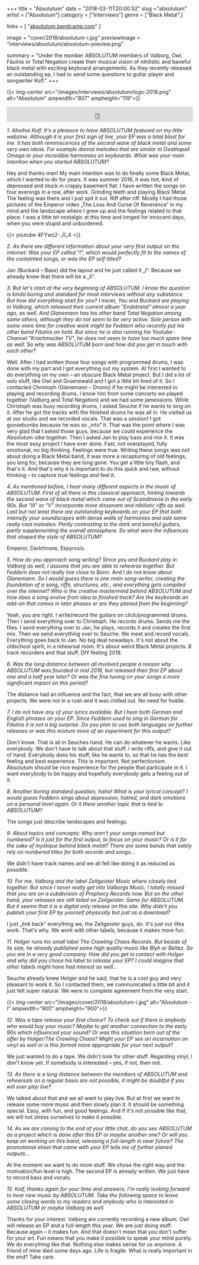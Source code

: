 +++
title = "Absolutum"
date = "2018-03-11T20:00:52"
slug ="absolutum"
artist = ["Absolutum"]
category = ["Interviews"]
genre = ["Black Metal",]

links = [
	"[absolutum.bandcamp.com](https://absolutum.bandcamp.com/)"
]

image = "cover/2018/absolutum-i.jpg"
previewimage = "interviews/absolutum/absolutum-preview.png"

summary = "Under the moniker ABSOLUTUM members of Valborg, Owl, Fäulnis or Total Negation create their musical vision of nihilistic and baneful black metal with exciting keyboard arrangements. As they recently released an outstanding ep, I had to send some questions to guitar player and songwriter Kolf."
+++

{{< img-center src="/images/interviews/absolutum/logo-2018.png" alt="Absolutum" ampwidth="807" ampheight="119">}}

<iframe style="border: 0; width: 100%; height: 42px;" src="https://bandcamp.com/EmbeddedPlayer/album=2114265731/size=small/bgcol=333333/linkcol=ffffff/transparent=true/" seamless><a href="http://absolutum.bandcamp.com/album/i">I by ABSOLUTUM</a></iframe>

*1. Ahoihoi Kolf. It's a pleasure to have ABSOLUTUM featured on my little webzine. Although it is your first sign of live, your EP was a total blast for me. It has both reminiscences of the second wave of black metal and some very own ideas. For example dismal melodies that are similar to Deathspell Omega or your incredible harmonies on keyboards. What was your main intention when you started ABSOLUTUM?*

Hey and thanks man! My main intention was to do finally some Black Metal, which I wanted to do for years. It was summer 2016, it was hot, kind of depressed and stuck in crappy basement flat. I have written the songs on four evenings in a row, after work. Grinding teeth and playing Black Metal. The feeling was there and I just spit it out. Riff after riff. Mostly I had those pictures of the Emperor video „The Loss And Curse Of Reverence“ in my mind and the landscape where I grew up and the feelings related to that place. I was a little bit nostalgic at this time and longed for innocent days, when you were stupid and unburdened.


{{< youtube 4FYwz2-_G_4 >}}


*2. As there are different information about your very first output on the internet: Was your EP called "I", which would perfectly fit to the names of the containted songs, or was the EP self titled?*

Jan (Buckard – Bass) did the layout and he just called it „I“. Because we already knew that there will be a „II“.


*3. But let's start at the very beginning of ABSOLUTUM. I know the question is kinda boring and standard for most interviews without any substance. But how did everything start for you? I mean, You and Buckard are playing in Valborg, which released their current album "Endstrand" almost a year ago, as well. And Glanemann has his other band Total Negation among some others, although they do not seem to be very active. Sole person with some more time for creative work might be Feddern who recently put his other band Fäulnis on hold. But since he is also running his Youtube-Channel "Krachmucker TV", he does not seem to have too much spare time as well. So why was ABSOLUTUM born and how did you get in touch with each other?*

Well. After I had written those four songs with programmed drums, I was done with my part and I got everything out my system. At first I wanted to do everything on my own – an obscure Black Metal project. But I did a lot of solo stuff, like Owl and Gruenewald and I got a little bit tired of it. So I contacted Christoph (Glanemann – Drums) if he might be interested in playing and recording drums. I know him from some concerts we played together (Valborg and Total Negation) and we had some jamessions. While Christoph was busy recording drums, I asked Seuche if he wants to sing on it. After he got the tracks with the finished drums he was all in. He visited us at our studio and we recorded vocals. That was a session! I got goosebumbs because he was so „into“ it. That was the point where I was very glad that I asked those guys, because we could experience the Absolutum vibe together. Then I asked Jan to play bass and mix it. It was the most easy project I have ever done. Fast, not overplayed, fully emotional, no big thinking. Feelings were true. Writing these songs was not about doing a Black Metal band, it was more a recapturing of old feelings, you long for, because they are long gone. You get a little tiny flash, and that's it. And that's why it is important to do this quick and raw, without thinking – to capture true feelings and feel it. 


*4. As mentioned before, I hear many different aspects in the music of ABSOLUTUM. First of all there is this classical approach, hinting towards the second wave of black metal which came out of Scandinavia in the early 90s. But "III" or "V" incorporate more dissonant and nihilistic riffs as well. Last but not least there are outstanding keyboards on your EP that both intensify your soundscapes with dense walls of harmonies and add some really cool melodies. Partly contrasting to the dark and baneful guitars, partly supplementing the overall atmosphere. So what were the influences that shaped the style of ABSOLUTUM?*

Emperor, Darkthrone, Ekpyrosis.


*5. How do you approach song writing? Since you and Buckard play in Valborg as well, I assume that you are able to rehearse together. But Feddern does not really live close to Bonn. And I do not know about Glanemann. So I would guess there is one main song-writer, creating the foundation of a song, riffs, structures, etc., and everything gets compiled over the internet? Who is the creative mastermind behind ABSOLUTUM and how does a song evolve from idea to finished track? Are the keyboards an add-on that comes in later phases or are they planed from the beginning?*

Yeah, you are right. I write/record the guitars on click/programmed drums. Then I send everything over to Christoph. He records drums. Sends me the files. I send everything over to Jan, he plays, records it and creates the first mix. Then we send everything over to Seuche. We meet and record vocals. Everything goes back to Jan. No big deal nowadays. It's not about the oldschool spirit, in a rehearsal room. It's about weird Black Metal projects. 8 track recorders and that stuff. DIY feeling 2018. 


*6. Was the long distance between all involved people a reason why ABSOLUTUM was founded in mid 2016, but released their first EP about one and a half year later? Or was the fine tuning on your songs a more significant impact on this period?*

The distance had an influence and the fact, that we are all busy with other projects. We were not in a rush and it was chilled out. No need for hustle. 


*7. I do not have any of your lyrics available. But I hear both German and English phrases on your EP. Since Feddern used to sing in German for Fäulnis it is not a big surprise. Do you plan to use both languages on further releases or was this mixture more of an experiment for this output?*

Don't know. That is all in Seuches hand. He can do whatever he wants. Like everybody. We don't have to talk about that stuff. I write riffs, and give it out of hand. Everybody does his stuff, like he wants to, so that he has the best feeling and best experience. This is important. Not perfectionism. Absolutum should be nice experience for the people that participate in it. I want everybody to be happy and hopefully everybody gets a feeling out of it.


*8. Another boring standard question, haha! What is your lyrical concept? I would guess Feddern sings about depression, hatred, and dark emotions on a personal level again. Or it there another topic that is tied to ABSOLUTUM?*

The songs just describe landscapes and feelings.  

*9. About topics and concepts: Why aren't your songs named but numbered? Is it just for the first output, to focus on your music? Or is it for the sake of mystique behind black metal? There are some bands that solely rely on numbered titles for both records and songs…*

We didn't have track names and we all felt like doing it as reduced as possible.

*10. For me, Valborg and the label Zeitgeister Music where closely tied together. But since I never really get into Valborgs Music, I totally missed that you are on a subdivision of Prophecy Records now. But on the other hand, your releases are still listed on Zeitgeister. Same for ABSOLUTUM. But it seems that it is a digital only release on this site. Why didn't you publish your first EP by yourself physically but just as a download?*

I just „link back“ everything we, the Zeitgeister guys, do. It's just our lifes work. That's why. We work with other labels, because it makes more fun. 


*11. Holger runs his small label The Crawling Chaos Records. But beside of its size, he already published some high quality music like Blyh or Beltez. So you are in a very good company. How did you get in contact with Holger and why did you choos his label to release your EP? I could imagine that other labels might have had interest as well…*

Seuche already knew Holger and he said, that he is a cool guy and very pleasant to work it. So I contacted them, we communicated a little bit and it just felt super natural. We were in complete agreement from the very start.

{{< img-center src="/images/cover/2018/absolutum-i.jpg" alt="Absolutum - I" ampwidth="900" ampheight="900">}}

*12. Was a tape release your first choice? To check out if there is anybody who would buy your music? Maybe to get another connection to the early 90s which influenced your sound? Or was this situation born out of the offer by Holger/The Crawling Chaos? Might your EP see an incarnation on vinyl as well or is this format more appropriate for your next output?*

We just wanted to do a tape. We didn't look for other stuff. Regarding vinyl, I don't know yet. If somebody is interested – yes, if not, then not. 

*13. As there is a long distance between the members of ABSOLUTUM and rehearsals on a regular basis are not possible, it might be doubtful if you will ever play live?*

We talked about that and we all want to play live. But at first we want to release some more music and then slowly plan it. It should be something special. Easy, with fun, and good feelings. And if it's not possible like that, we will not stress ourselves to make it possible. 


*14. As we are coming to the end of your little chat, do you see ABSOLUTUM as a project which is done after this EP or maybe another one? Or will you keep on working on this band, releasing a full-length in near future? The promotional sheet that came with your EP tells me of further planed outputs…*

At the moment we want to do more stuff. We chose the right way and the motivation/fun level is high. The second EP is already written. We just have to record bass and vocals. 

*15. Kolf, thanks again for your time and answers. I'm really looking forward to hear new music by ABSOLUTUM. Take the following space to leave some closing words to my readers and anybody who is interested in ABSOLUTUM or maybe Valborg as well.*

Thanks for your interest. Valborg are currently recording a new album. Owl will release an EP and a full-length this year. We are just doing stuff. Because again – it makes fun. And that doesn't mean that you don't suffer for your art. Fun means that you make it possible to speak your mind purely. We do everything like that. Nothing else makes sense for us anymore. A friend of mine died some days ago. Life is fragile. What is really important in the end? Take care.
